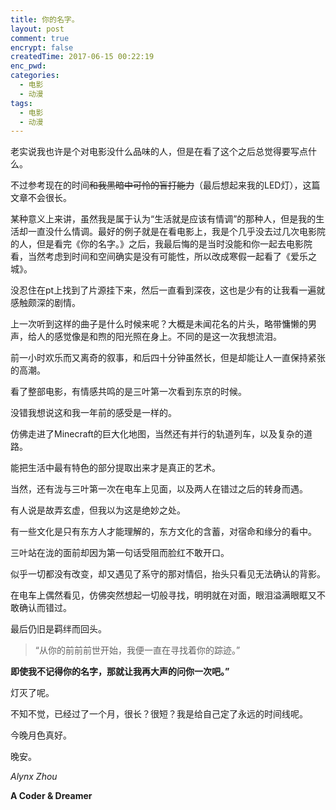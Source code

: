 ```yaml
---
title: 你的名字。
layout: post
comment: true
encrypt: false
createdTime: 2017-06-15 00:22:19
enc_pwd:
categories:
  - 电影
  - 动漫
tags:
  - 电影
  - 动漫
---
```

老实说我也许是个对电影没什么品味的人，但是在看了这个之后总觉得要写点什么。

不过参考现在的时间~~和我黑暗中可怜的盲打能力~~（最后想起来我的LED灯），这篇文章不会很长。

<!--more-->

某种意义上来讲，虽然我是属于认为“生活就是应该有情调”的那种人，但是我的生活却一直没什么情调。最好的例子就是在看电影上，我是个几乎没去过几次电影院的人，但是看完《你的名字。》之后，我最后悔的是当时没能和你一起去电影院看，当然考虑到时间和空间确实是没有可能性，所以改成寒假一起看了《爱乐之城》。

没忍住在pt上找到了片源挂下来，然后一直看到深夜，这也是少有的让我看一遍就感触颇深的剧情。

上一次听到这样的曲子是什么时候来呢？大概是未闻花名的片头，略带慵懒的男声，给人的感觉像是和煦的阳光照在身上。不同的是这一次我想流泪。

前一小时欢乐而又离奇的叙事，和后四十分钟虽然长，但是却能让人一直保持紧张的高潮。

看了整部电影，有情感共鸣的是三叶第一次看到东京的时候。

没错我想说这和我一年前的感受是一样的。

仿佛走进了Minecraft的巨大化地图，当然还有并行的轨道列车，以及复杂的道路。

能把生活中最有特色的部分提取出来才是真正的艺术。

当然，还有泷与三叶第一次在电车上见面，以及两人在错过之后的转身而遇。

有人说是故弄玄虚，但我以为这是绝妙之处。

有一些文化是只有东方人才能理解的，东方文化的含蓄，对宿命和缘分的看中。

三叶站在泷的面前却因为第一句话受阻而脸红不敢开口。

似乎一切都没有改变，却又遇见了系守的那对情侣，抬头只看见无法确认的背影。

在电车上偶然看见，仿佛突然想起一切般寻找，明明就在对面，眼泪溢满眼眶又不敢确认而错过。

最后仍旧是羁绊而回头。

<blockquote class="center-quote">“从你的前前前世开始，我便一直在寻找着你的踪迹。”</blockquote>

**即使我不记得你的名字，那就让我再大声的问你一次吧。”**

灯灭了呢。

不知不觉，已经过了一个月，很长？很短？我是给自己定了永远的时间线呢。

今晚月色真好。

晚安。

*Alynx Zhou*

**A Coder & Dreamer**
